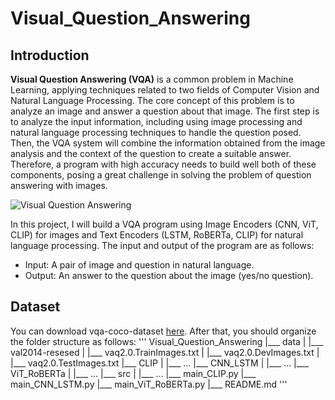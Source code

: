 # Visual_Question_Answering
## Introduction
**Visual Question Answering (VQA)** is a common problem in Machine Learning, applying techniques related to two fields of Computer Vision and Natural Language Processing. The core concept of this problem is to analyze an image and answer a question about that image. The first step is to analyze the input information, including using image processing and natural language processing techniques to handle the question posed. Then, the VQA system will combine the information obtained from the image analysis and the context of the question to create a suitable answer. Therefore, a program with high accuracy needs to build well both of these components, posing a great challenge in solving the problem of question answering with images.

![Visual Question Answering](https://github.com/dinhquy-nguyen-1704/Visual_Question_Answering/assets/127675330/56ed3b61-b9ae-4ad8-9fa7-ed5e6f285bce)

In this project, I will build a VQA program using Image Encoders (CNN, ViT, CLIP) for images and Text Encoders (LSTM, RoBERTa, CLIP) for natural language processing. The input and output of the program are as follows: 
* Input: A pair of image and question in natural language.
* Output: An answer to the question about the image (yes/no question).

## Dataset
You can download vqa-coco-dataset [here](https://drive.google.com/file/d/1kc6XNqHZJg27KeBuoAoYj70_1rT92191/view). After that, you should organize the folder structure as follows:
'''
Visual_Question_Answering
|___ data
|    |___ val2014-resesed
|    |___ vaq2.0.TrainImages.txt
|    |___ vaq2.0.DevImages.txt
|    |___ vaq2.0.TestImages.txt
|___ CLIP
|    |___ ...
|___ CNN_LSTM
|    |___ ...
|___ ViT_RoBERTa
|    |___ ...
|___ src
|    |___ ...
|___ main_CLIP.py
|___ main_CNN_LSTM.py
|___ main_ViT_RoBERTa.py
|___ README.md
'''

